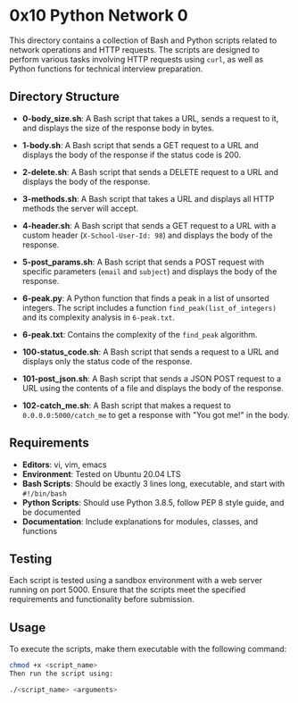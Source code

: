 # 0x10 Python Network 0

This directory contains a collection of Bash and Python scripts related to network operations and HTTP requests. The scripts are designed to perform various tasks involving HTTP requests using `curl`, as well as Python functions for technical interview preparation.

## Directory Structure

- **0-body_size.sh**: A Bash script that takes a URL, sends a request to it, and displays the size of the response body in bytes.

- **1-body.sh**: A Bash script that sends a GET request to a URL and displays the body of the response if the status code is 200.

- **2-delete.sh**: A Bash script that sends a DELETE request to a URL and displays the body of the response.

- **3-methods.sh**: A Bash script that takes a URL and displays all HTTP methods the server will accept.

- **4-header.sh**: A Bash script that sends a GET request to a URL with a custom header (`X-School-User-Id: 98`) and displays the body of the response.

- **5-post_params.sh**: A Bash script that sends a POST request with specific parameters (`email` and `subject`) and displays the body of the response.

- **6-peak.py**: A Python function that finds a peak in a list of unsorted integers. The script includes a function `find_peak(list_of_integers)` and its complexity analysis in `6-peak.txt`.

- **6-peak.txt**: Contains the complexity of the `find_peak` algorithm.

- **100-status_code.sh**: A Bash script that sends a request to a URL and displays only the status code of the response.

- **101-post_json.sh**: A Bash script that sends a JSON POST request to a URL using the contents of a file and displays the body of the response.

- **102-catch_me.sh**: A Bash script that makes a request to `0.0.0.0:5000/catch_me` to get a response with "You got me!" in the body.

## Requirements

- **Editors**: vi, vim, emacs
- **Environment**: Tested on Ubuntu 20.04 LTS
- **Bash Scripts**: Should be exactly 3 lines long, executable, and start with `#!/bin/bash`
- **Python Scripts**: Should use Python 3.8.5, follow PEP 8 style guide, and be documented
- **Documentation**: Include explanations for modules, classes, and functions

## Testing

Each script is tested using a sandbox environment with a web server running on port 5000. Ensure that the scripts meet the specified requirements and functionality before submission.

## Usage

To execute the scripts, make them executable with the following command:

```bash
chmod +x <script_name>
Then run the script using:

./<script_name> <arguments>

